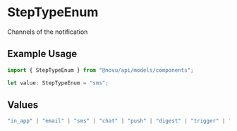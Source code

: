 # StepTypeEnum

Channels of the notification

## Example Usage

```typescript
import { StepTypeEnum } from "@novu/api/models/components";

let value: StepTypeEnum = "sms";
```

## Values

```typescript
"in_app" | "email" | "sms" | "chat" | "push" | "digest" | "trigger" | "delay" | "custom"
```